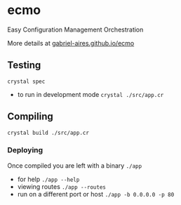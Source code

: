 # ecmo

Easy Configuration Management Orchestration

More details at [gabriel-aires.github.io/ecmo](https://gabriel-aires.github.io/ecmo/)

## Testing

`crystal spec`

* to run in development mode `crystal ./src/app.cr`

## Compiling

`crystal build ./src/app.cr`

### Deploying

Once compiled you are left with a binary `./app`

* for help `./app --help`
* viewing routes `./app --routes`
* run on a different port or host `./app -b 0.0.0.0 -p 80`
